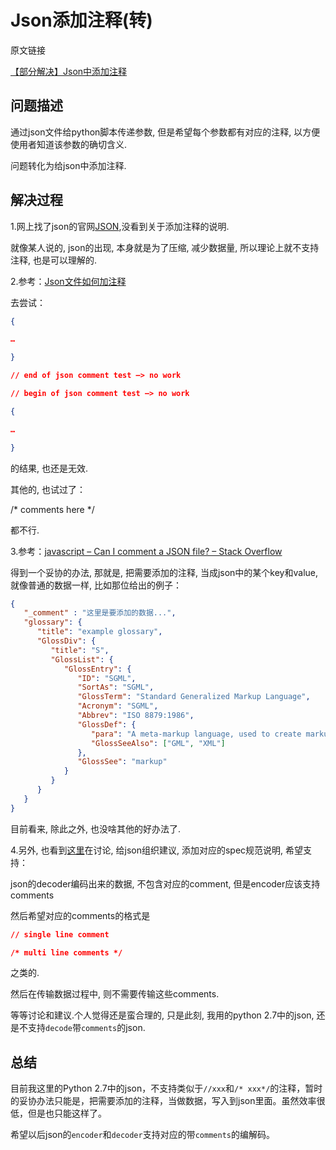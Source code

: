 # Json添加注释(转)

原文链接

[【部分解决】Json中添加注释](http://www.crifan.com/add_comments_for_json/)

## 问题描述

通过json文件给python脚本传递参数, 但是希望每个参数都有对应的注释, 以方便使用者知道该参数的确切含义.

问题转化为给json中添加注释.

## 解决过程

1.网上找了json的官网[JSON](http://www.json.org/),没看到关于添加注释的说明.

就像某人说的, json的出现, 本身就是为了压缩, 减少数据量, 所以理论上就不支持注释, 也是可以理解的.

2.参考：[Json文件如何加注释](http://www.oschina.net/question/163912_26244)

去尝试：

```json
{

…

}

// end of json comment test –> no work
```

```json
// begin of json comment test –> no work

{

…

}
```

的结果, 也还是无效.

其他的, 也试过了：

/* comments here */

都不行.

3.参考：[javascript – Can I comment a JSON file? – Stack Overflow](http://stackoverflow.com/questions/244777/can-comments-be-used-in-json)

得到一个妥协的办法, 那就是, 把需要添加的注释, 当成json中的某个key和value, 就像普通的数据一样, 比如那位给出的例子：

```json
{ 
   "_comment" : "这里是要添加的数据...", 
   "glossary": { 
      "title": "example glossary", 
      "GlossDiv": { 
         "title": "S", 
         "GlossList": { 
            "GlossEntry": { 
               "ID": "SGML", 
               "SortAs": "SGML", 
               "GlossTerm": "Standard Generalized Markup Language", 
               "Acronym": "SGML", 
               "Abbrev": "ISO 8879:1986", 
               "GlossDef": { 
                  "para": "A meta-markup language, used to create markup languages such as DocBook.", 
                  "GlossSeeAlso": ["GML", "XML"] 
               }, 
               "GlossSee": "markup" 
            } 
         } 
      } 
   } 
}
```

目前看来, 除此之外, 也没啥其他的好办法了.

4.另外, 也看到[这里](http://blog.getify.com/json-comments/)在讨论, 给json组织建议, 添加对应的spec规范说明, 希望支持：

json的decoder编码出来的数据, 不包含对应的comment, 但是encoder应该支持comments

然后希望对应的comments的格式是

```json
// single line comment

/* multi line comments */
```

之类的.

然后在传输数据过程中, 则不需要传输这些comments.

等等讨论和建议.个人觉得还是蛮合理的, 只是此刻, 我用的python 2.7中的json, 还是不支持`decode`带`comments`的json.

## 总结

目前我这里的Python 2.7中的json，不支持类似于`//xxx`和`/* xxx*/`的注释，暂时的妥协办法只能是，把需要添加的注释，当做数据，写入到json里面。虽然效率很低，但是也只能这样了。

希望以后json的`encoder`和`decoder`支持对应的带`comments`的编解码。
